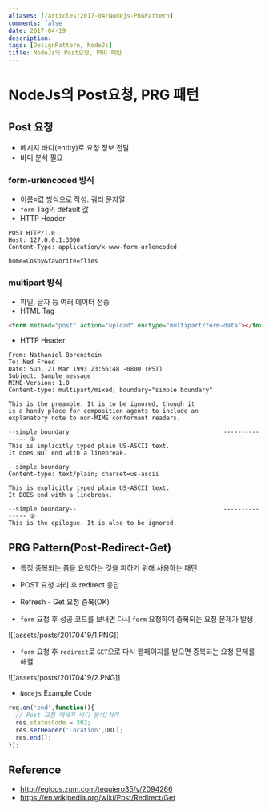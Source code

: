 ```yaml
---
aliases: [/articles/2017-04/Nodejs-PRGPattern]
comments: false
date: 2017-04-19
description: 
tags: [DesignPattern, NodeJs]
title: NodeJs의 Post요청, PRG 패턴
---
```

# NodeJs의 Post요청, PRG 패턴
## Post 요청
- 메시지 바디(entity)로 요청 정보 전달
- 바디 분석 필요

### form-urlencoded 방식
- 이름=값 방식으로 작성. 쿼리 문자열
- `form` Tag의 default 값
- HTTP Header

```
POST HTTP/1.0
Host: 127.0.0.1:3000
Content-Type: application/x-www-form-urlencoded

home=Cosby&favorite=flies
```

### multipart 방식
- 파일, 글자 등 여러 데이터 전송
- HTML Tag

``` html
<form method="post" action="upload" enctype="multipart/form-data"></form>
```

- HTTP Header

```
From: Nathaniel Borenstein
To: Ned Freed
Date: Sun, 21 Mar 1993 23:56:48 -0800 (PST)
Subject: Sample message
MIME-Version: 1.0
Content-type: multipart/mixed; boundary="simple boundary"

This is the preamble. It is to be ignored, though it
is a handy place for composition agents to include an
explanatory note to non-MIME conformant readers.

--simple boundary                                           --------------- ①
This is implicitly typed plain US-ASCII text.
It does NOT end with a linebreak.

--simple boundary
Content-type: text/plain; charset=us-ascii

This is explicitly typed plain US-ASCII text.
It DOES end with a linebreak.

--simple boundary--                                         --------------- ②
This is the epilogue. It is also to be ignored.
```

## PRG Pattern(Post-Redirect-Get)
- 특정 중복되는 폼을 요청하는 것을 피하기 위해 사용하는 패턴
- POST 요청 처리 후 redirect 응답
- Refresh - Get 요청 중복(OK)

- `form` 요청 후 성공 코드를 보내면 다시 `form` 요청하여 중복되는 요청 문제가 발생

![[assets/posts/20170419/1.PNG]]

- `form` 요청 후 `redirect`로 `GET`으로 다시 웹페이지를 받으면 중복되는 요청 문제를 해결

![[assets/posts/20170419/2.PNG]]

- `Nodejs` Example Code

``` javascript
req.on('end',function(){
  // Post 요청 메세지 바디 분석/처리
  res.statusCode = 302;
  res.setHeader('Location',URL);
  res.end();
});
```

## Reference
- <http://egloos.zum.com/tequiero35/v/2094266>
- <https://en.wikipedia.org/wiki/Post/Redirect/Get>
